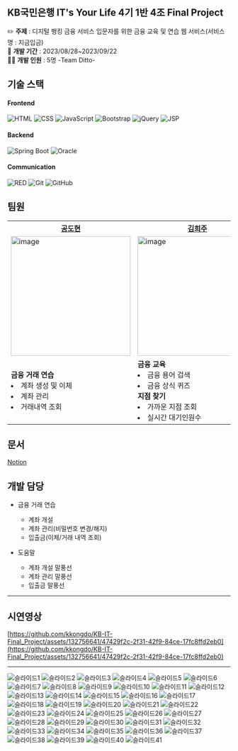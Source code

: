 ## KB국민은행 IT's Your Life 4기 1반 4조 Final Project

✏️ **주제** : 디지털 뱅킹 금융 서비스 입문자를 위한 금융 교육 및 연습 웹 서비스(서비스 명 : 지금입금)<br>
📆 **개발 기간** : 2023/08/28~2023/09/22<br>
👨‍💻 **개발 인원** : 5명 -Team Ditto- <br>

## 기술 스택
#### Frontend
<p>
  <img alt="HTML" src="https://img.shields.io/badge/HTML-E34F26.svg?&style=for-the-badge&logo=HTML5&logoColor=white"/>
  <img alt="CSS" src="https://img.shields.io/badge/CSS-1572B6.svg?&style=for-the-badge&logo=CSS3&logoColor=white"/>
  <img alt="JavaScript" src="https://img.shields.io/badge/JAVASCRIPT-F7DF1E.svg?&style=for-the-badge&logo=JavaScript&logoColor=white"/>
  <img alt="Bootstrap" src="https://img.shields.io/badge/BOOTSTRAP-7952B3.svg?&style=for-the-badge&logo=Bootstrap&logoColor=white"/>
  <img alt="jQuery" src="https://img.shields.io/badge/JQUERY-0769AD.svg?&style=for-the-badge&logo=jQuery&logoColor=white"/>
  <img alt="JSP" src="https://img.shields.io/badge/JSP-007396.svg?&style=for-the-badge&logo=Java&logoColor=white"/>
</p>

#### Backend
<p>
  <img alt="Spring Boot" src="https://img.shields.io/badge/SPRING%20BOOT-6DB33F.svg?&style=for-the-badge&logo=Spring&logoColor=white"/>
  <img alt="Oracle" src="https://img.shields.io/badge/ORACLE-F80000.svg?&style=for-the-badge&logo=Oracle&logoColor=white"/>
</p>

#### Communication
<p>
  <img alt="RED" src ="https://img.shields.io/badge/Notion-000000.svg?&style=for-the-badge&logo=Notion&logoColor=white"/>
  <img alt="Git" src="https://img.shields.io/badge/git-E6484F.svg?style=for-the-badge&logo=git&logoColor=white"/>
  <img alt="GitHub" src="https://img.shields.io/badge/github-%23121011.svg?style=for-the-badge&logo=github&logoColor=white"/>
</p>

## 팀원
<table>
  <tbody>
    <tr>
      <th><a href="https://github.com/kkongdo">공도현</th>
      <th><a href="https://github.com/hejoo345">김희주</th>
      <th><a href="https://github.com/dayoonn">남다윤</th>
      <th><a href="https://github.com/SuHyeon2Park">박수현</th>
      <th><a href="https://github.com/syc98syc">신윤철</th>
    </tr>
    <tr>
      <td><img width="270" alt="image" src="https://github.com/syc98syc/KB04_TeamProject/assets/67685741/02986a1c-2bee-45e7-80cb-9c1d9655873f"></td>
      <td><img width="270" alt="image" src="https://github.com/syc98syc/KB04_TeamProject/assets/67685741/04d334cd-ec3a-4db0-a0ef-241cac14fc4d"></td>
      <td><img width="270" alt="image" src="https://github.com/syc98syc/KB04_TeamProject/assets/67685741/3536617d-ba20-4b60-81d8-b450d574a3fd"></td>
      <td><img width="270" alt="image" src="https://github.com/syc98syc/KB04_TeamProject/assets/67685741/0fb97765-847c-4d09-a967-9a3804d48426"></td>
      <td><img width="270" alt="image" src="https://github.com/syc98syc/KB04_TeamProject/assets/67685741/d0c44b7d-d9fd-4095-8e87-af778f3561b2"></td>
    </tr>
    <tr>
      <td><b>금융 거래 연습</b><li>계좌 생성 및 이체<li>계좌 관리<li>거래내역 조회</td>
      <td><b>금융 교육</b><li>금융 용어 검색<li>금융 상식 퀴즈</li><b>지점 찾기</b><li>가까운 지점 조회<li>실시간 대기인원수</td>
      <td><b>금융 거래 연습</b><li>카드 발급 및 조회<li>카드 관리<li>인증서 발급</li></td>
      <td><b>회원관리</b><li>회원가입 및 관리<li>로그인, 로그아웃</li><b>포인트</b><li>조회, 적립, 전환</li></td>
      <td><b>커뮤니티</b><li>게시물 등록 및 관리<li>댓글 등록 및 관리</td>
    </tr>
  </tbody>
</table>

## 문서
[Notion](https://www.notion.so/KB-Final-Project-72b4c0259d1e44408974dd7190357d7a)

## 개발 담당
  * 금융 거래 연습
    * 계좌 개설
    * 계좌 관리(비밀번호 변경/해지)
    * 입출금(이체/거래 내역 조회)
      
  * 도움말
    * 계좌 개설 말풍선
    * 계좌 관리 말풍선
    * 입출금 말풍선
---
## 시연영상

[https://github.com/kkongdo/KB-IT-Final_Project/assets/132756641/47429f2c-2f31-42f9-84ce-17fc8ffd2eb0](https://github.com/kkongdo/KB-IT-Final_Project/assets/132756641/47429f2c-2f31-42f9-84ce-17fc8ffd2eb0)

---
![슬라이드1](https://github.com/KKongDo/KB-IT-Final_Project/assets/132756641/670f8acf-532d-4714-807d-065ea6547872)
![슬라이드2](https://github.com/KKongDo/KB-IT-Final_Project/assets/132756641/738638e3-6e80-4e0b-b211-0c2dbdafb49b)
![슬라이드3](https://github.com/KKongDo/KB-IT-Final_Project/assets/132756641/7f36df04-606c-4fac-9786-8b58c08cafa3)
![슬라이드4](https://github.com/KKongDo/KB-IT-Final_Project/assets/132756641/6114f0fc-e769-4092-8d8d-0cbc7fe381e0)
![슬라이드5](https://github.com/KKongDo/KB-IT-Final_Project/assets/132756641/b3cceeed-8f3c-4e74-a5f3-8e0582773ff4)
![슬라이드6](https://github.com/KKongDo/KB-IT-Final_Project/assets/132756641/aeff3ce3-5dc0-4b79-a545-fd858083579c)
![슬라이드7](https://github.com/KKongDo/KB-IT-Final_Project/assets/132756641/72de8b88-c04f-4eab-8180-c13728ae1db4)
![슬라이드8](https://github.com/KKongDo/KB-IT-Final_Project/assets/132756641/f410e83b-65c9-45a9-980b-1e8ad6c47b19)
![슬라이드9](https://github.com/KKongDo/KB-IT-Final_Project/assets/132756641/45907b93-95bc-41fa-bf5e-45bd2dd0fecd)
![슬라이드10](https://github.com/KKongDo/KB-IT-Final_Project/assets/132756641/6e1e8f64-699e-48bc-84d5-ff269ebcf60b)
![슬라이드11](https://github.com/KKongDo/KB-IT-Final_Project/assets/132756641/5a9d3b53-9a87-4fd7-89a8-7cac5169e452)
![슬라이드12](https://github.com/KKongDo/KB-IT-Final_Project/assets/132756641/d15a0eed-2a0d-4b6d-b226-1b7c50d76bf5)
![슬라이드13](https://github.com/KKongDo/KB-IT-Final_Project/assets/132756641/068514f5-ddfa-429f-a3bc-063656f6996c)
![슬라이드14](https://github.com/KKongDo/KB-IT-Final_Project/assets/132756641/456483d1-888e-4077-b1d2-a6e73bb04645)
![슬라이드15](https://github.com/KKongDo/KB-IT-Final_Project/assets/132756641/b775e94e-9b3c-4af1-99cc-770f09ea5294)
![슬라이드16](https://github.com/KKongDo/KB-IT-Final_Project/assets/132756641/7a0e8afb-c224-413e-8fdf-65154e927aee)
![슬라이드17](https://github.com/KKongDo/KB-IT-Final_Project/assets/132756641/240d7f7c-6225-49dd-a80f-9e8a4016dc78)
![슬라이드18](https://github.com/KKongDo/KB-IT-Final_Project/assets/132756641/ed13eb83-2f32-46a2-853e-72bba3260ad8)
![슬라이드19](https://github.com/KKongDo/KB-IT-Final_Project/assets/132756641/2047eb22-04f4-458a-b80f-4b0fb1c4553e)
![슬라이드20](https://github.com/KKongDo/KB-IT-Final_Project/assets/132756641/1eecd911-631a-4a31-826a-b26df234ddd3)
![슬라이드21](https://github.com/KKongDo/KB-IT-Final_Project/assets/132756641/3cf8da9c-db9f-4b75-8f30-bd65b64a42cc)
![슬라이드22](https://github.com/KKongDo/KB-IT-Final_Project/assets/132756641/f04c2202-41a3-4d55-8ea0-c9698685071d)
![슬라이드23](https://github.com/KKongDo/KB-IT-Final_Project/assets/132756641/0f800fc5-c952-44ed-a1e4-38180622b07e)
![슬라이드24](https://github.com/KKongDo/KB-IT-Final_Project/assets/132756641/686b9b7c-1b1d-45ea-b1b9-1cfda454c92b)
![슬라이드25](https://github.com/KKongDo/KB-IT-Final_Project/assets/132756641/1bbd07a8-f2e8-46d8-b426-fad1baadb51d)
![슬라이드26](https://github.com/KKongDo/KB-IT-Final_Project/assets/132756641/28335da3-6fb2-441a-b4b4-93aac92cd92a)
![슬라이드27](https://github.com/KKongDo/KB-IT-Final_Project/assets/132756641/68a76224-4b27-4ab0-965d-e8323ded3a28)
![슬라이드28](https://github.com/KKongDo/KB-IT-Final_Project/assets/132756641/e2b0baa3-ca2f-4830-b1bd-1c0d27a881e6)
![슬라이드29](https://github.com/KKongDo/KB-IT-Final_Project/assets/132756641/a8346f8b-1f18-4530-ad20-e742fba612cf)
![슬라이드30](https://github.com/KKongDo/KB-IT-Final_Project/assets/132756641/85dd73b9-957d-4e00-bc02-47e6501bb54c)
![슬라이드31](https://github.com/KKongDo/KB-IT-Final_Project/assets/132756641/3f3e813d-a43d-4cd8-be68-5ab0918c58a7)
![슬라이드32](https://github.com/KKongDo/KB-IT-Final_Project/assets/132756641/99aa1c9c-d33a-4984-a4f9-8b5e204c1351)
![슬라이드33](https://github.com/KKongDo/KB-IT-Final_Project/assets/132756641/13115986-1b6e-457a-bd8a-cf92cac85402)
![슬라이드34](https://github.com/KKongDo/KB-IT-Final_Project/assets/132756641/62c55675-b408-41a9-b86a-214ee0160e5e)
![슬라이드35](https://github.com/KKongDo/KB-IT-Final_Project/assets/132756641/7d2b808c-3355-4d4b-8227-b850f708d859)
![슬라이드36](https://github.com/KKongDo/KB-IT-Final_Project/assets/132756641/71c6d704-6fc3-4023-b60d-b83d6a89b8ec)
![슬라이드37](https://github.com/KKongDo/KB-IT-Final_Project/assets/132756641/92811f89-a397-49db-b431-9beaf64dd024)
![슬라이드38](https://github.com/KKongDo/KB-IT-Final_Project/assets/132756641/e13cce5b-743a-4136-a2db-8648713f962c)
![슬라이드39](https://github.com/KKongDo/KB-IT-Final_Project/assets/132756641/225f3f82-ceca-41bf-85ef-5aa6d7d3c165)
![슬라이드40](https://github.com/KKongDo/KB-IT-Final_Project/assets/132756641/b4e8135d-fcb0-421d-a4e6-b985f0ceaf07)
![슬라이드41](https://github.com/KKongDo/KB-IT-Final_Project/assets/132756641/b9ddbf47-917d-4f65-a836-411747404fc0)
